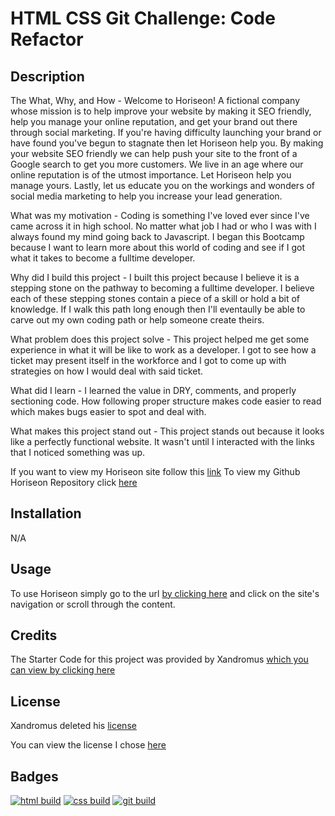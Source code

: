 # HTML CSS Git Challenge: Code Refactor

## Description

The What, Why, and How - Welcome to Horiseon! A fictional company whose mission is to help improve your website by making it SEO friendly, help you manage your online reputation, and get your brand out there through social marketing. If you're having difficulty launching your brand or have found you've begun to stagnate then let Horiseon help you. By making your website SEO friendly we can help push your site to the front of a Google search to get you more customers. We live in an age where our online reputation is of the utmost importance. Let Horiseon help you manage yours. Lastly,
let us educate you on the workings and wonders of social media marketing to help you increase your lead generation.

What was my motivation - Coding is something I've loved ever since I've came across it in high school. No matter what
job I had or who I was with I always found my mind going back to Javascript. I began this Bootcamp because I want to
learn more about this world of coding and see if I got what it takes to become a fulltime developer.

Why did I build this project - I built this project because I believe it is a stepping stone on the pathway to becoming
a fulltime developer. I believe each of these stepping stones contain a piece of a skill or hold a bit of knowledge. If I walk this path long enough then I'll eventaully be able to carve out my own coding path or help someone create theirs.

What problem does this project solve - This project helped me get some experience in what it will be like to work as a developer. I got to see how a ticket may present itself in the workforce and I got to come up with strategies on how I would deal with said ticket.

What did I learn - I learned the value in DRY, comments, and properly sectioning code. How following proper structure makes code easier to read which makes bugs easier to spot and deal with.

What makes this project stand out - This project stands out because it looks like a perfectly functional website. It wasn't until I interacted with the links that I noticed something was up.

If you want to view my Horiseon site follow this [link](https://d-whipp.github.io/first-bootcamp-challenge/)
To view my Github Horiseon Repository click [here](https://github.com/D-Whipp/first-bootcamp-challenge.git)

## Installation

N/A

## Usage

To use Horiseon simply go to the url [by clicking here](https://d-whipp.github.io/first-bootcamp-challenge/) and click on the site's navigation or scroll through the content.

## Credits

The Starter Code for this project was provided by Xandromus [which you can view by clicking here](https://github.com/coding-boot-camp/urban-octo-telegram)

## License

Xandromus deleted his [license](https://github.com/coding-boot-camp/urban-octo-telegram/commit/e5845259f5ac0c59a56004cb0caf38b4a8d73424#diff-c693279643b8cd5d248172d9c22cb7cf4ed163a3c98c8a3f69c2717edd3eacb7)

You can view the license I chose [here](https://choosealicense.com/licenses/mit/)

## Badges

[![html build](https://img.shields.io/badge/html-horiseon-blue)](https://d-whipp.github.io/first-bootcamp-challenge/)
[![css build](https://img.shields.io/badge/css-horiseon-orange?style=for-the-badge&logo=appveyor)](https://d-whipp.github.io/first-bootcamp-challenge/)
[![git build](https://img.shields.io/badge/git-horiseon-brightgreen?style=plastic&logo=appveyor)](https://d-whipp.github.io/first-bootcamp-challenge/)
